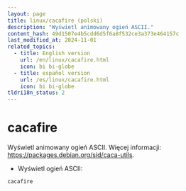 ```yaml
---
layout: page
title: linux/cacafire (polski)
description: "Wyświetl animowany ogień ASCII."
content_hash: 49d1507e4b5cdd6d5f6a8f532ce3a373e464157c
last_modified_at: 2024-11-01
related_topics:
  - title: English version
    url: /en/linux/cacafire.html
    icon: bi bi-globe
  - title: español version
    url: /es/linux/cacafire.html
    icon: bi bi-globe
tldri18n_status: 2
---
```

# cacafire

Wyświetl animowany ogień ASCII.
Więcej informacji: <https://packages.debian.org/sid/caca-utils>.

- Wyświetl ogień ASCII:

`cacafire`
